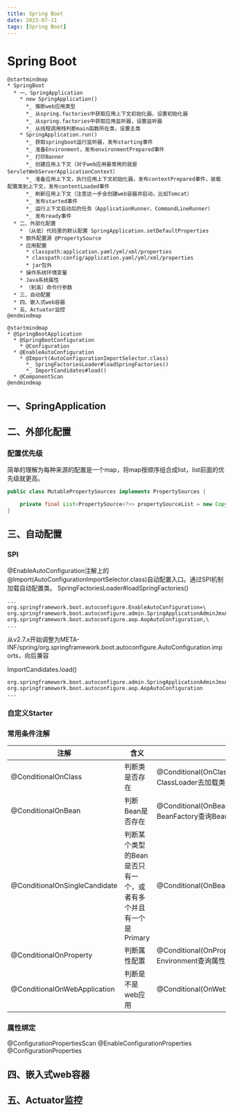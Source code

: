 ```yaml
---
title: Spring Boot
date: 2023-07-11
tags: [Spring Boot]
---
```

# Spring Boot
```plantuml
@startmindmap
* SpringBoot
  * 一、SpringApplication
    * new SpringApplication()
      *_ 推断web应用类型
      *_ 从spring.factories中获取应用上下文初始化器，设置初始化器
      *_ 从spring.factories中获取应用监听器，设置监听器
      *_ 从线程调用栈判断main函数所在类，设置主类
    * SpringApplication.run()
      *_ 获取springboot运行监听器，发布starting事件
      *_ 准备Environment，发布environmentPrepared事件
      *_ 打印Banner
      *_ 创建应用上下文（对于web应用最常用的就是ServletWebServerApplicationContext）
      *_ 准备应用上下文，执行应用上下文初始化器，发布contextPrepared事件，装载配置类到上下文，发布contentLoaded事件
      *_ 刷新应用上下文（注意这一步会创建web容器并启动，比如Tomcat）
      *_ 发布started事件
      *_ 运行上下文启动后的任务（ApplicationRunner、CommandLineRunner）
      *_ 发布ready事件
  * 二、外部化配置
    * （从低）代码里的默认配置 SpringApplication.setDefaultProperties
    * 额外配置源 @PropertySource
    * 应用配置
      * classpath:application.yaml/yml/xml/properties
      * classpath:config/application.yaml/yml/xml/properties
      * jar包外
    * 操作系统环境变量
    * Java系统属性
    * （到高）命令行参数
  * 三、自动配置
  * 四、嵌入式web容器
  * 五、Actuator监控
@endmindmap
```

```plantuml
@startmindmap
* @SpringBootApplication
  * @SpringBootConfiguration
    * @Configuration
  * @EnableAutoConfiguration
    * @Import(AutoConfigurationImportSelector.class)
      *_ SpringFactoriesLoader#loadSpringFactories()
      *_ ImportCandidates#load()
  * @ComponentScan
@endmindmap
```

## 一、SpringApplication
## 二、外部化配置
### 配置优先级
简单的理解为每种来源的配置是一个map，将map按顺序组合成list，list前面的优先级就更高。
```java
public class MutablePropertySources implements PropertySources {

	private final List<PropertySource<?>> propertySourceList = new CopyOnWriteArrayList<>();
}
```

## 三、自动配置

### SPI
@EnableAutoConfiguration注解上的@Import(AutoConfigurationImportSelector.class)自动配置入口。通过SPI机制加载自动配置类。
SpringFactoriesLoader#loadSpringFactories()
```properties META-INF/spring.factories
...
org.springframework.boot.autoconfigure.EnableAutoConfiguration=\
org.springframework.boot.autoconfigure.admin.SpringApplicationAdminJmxAutoConfiguration,\
org.springframework.boot.autoconfigure.aop.AopAutoConfiguration,\
...
```
从v2.7.x开始调整为META-INF/spring/org.springframework.boot.autoconfigure.AutoConfiguration.imports，向后兼容

ImportCandidates.load()
```plaintext META-INF/spring/org.springframework.boot.autoconfigure.AutoConfiguration.imports
org.springframework.boot.autoconfigure.admin.SpringApplicationAdminJmxAutoConfiguration
org.springframework.boot.autoconfigure.aop.AopAutoConfiguration
...
```

### 自定义Starter

### 常用条件注解

| 注解 | 含义 | 实现 | 备注 |
|---|---|---|---|
| @ConditionalOnClass | 判断类是否存在 | @Conditional(OnClassCondition.class) 通过ClassLoader去加载类 | 反义词 @ConditionalOnMissingClass |
| @ConditionalOnBean | 判断Bean是否存在 | @Conditional(OnBeanCondition.class) 通过BeanFactory查询Bean | 反义词 @ConditionalOnMissingBean |
| @ConditionalOnSingleCandidate | 判断某个类型的Bean是否只有一个，或者有多个并且有一个是Primary | @Conditional(OnBeanCondition.class) |
| @ConditionalOnProperty | 判断属性配置 | @Conditional(OnPropertyCondition.class) 通过Environment查询属性 |
| @ConditionalOnWebApplication | 判断是不是web应用 | @Conditional(OnWebApplicationCondition.class) | 反义词 @ConditionalOnNotWebApplication |

### 属性绑定
@ConfigurationPropertiesScan
@EnableConfigurationProperties
@ConfigurationProperties

## 四、嵌入式web容器
## 五、Actuator监控
